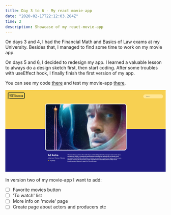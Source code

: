 ```yaml
---
title: Day 3 to 6 - My react movie-app
date: "2020-02-17T22:12:03.284Z"
time: 2
description: Showcase of my react-movie-app
---
```


On days 3 and 4, I had the Financial Math and Basics of Law exams at my University. Besides that, I managed to find some time to work on my movie app.

On days 5 and 6, I decided to redesign my app. I learned a valuable lesson to always do a design sketch first, then start coding. After some troubles with useEffect hook, I finally finish the first version of my app.

You can see my code [there](https://github.com/rafalmoneta/movie-app-react) and test my movie-app [there](https://rafalmoneta.github.io/movie-app-react/).

![movie-app](movie-app.png)

In version two of my movie-app I want to add:
- [ ] Favorite movies button
- [ ] 'To watch' list
- [ ] More info on 'movie' page
- [ ] Create page about actors and producers etc